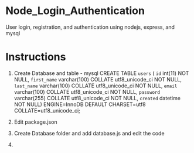 # Node_Login_Authentication
User login, registration, and authentication using nodejs, express, and mysql

# Instructions

1. Create Database and table - mysql
CREATE TABLE `users` ( `id` int(11) NOT NULL, `first_name` varchar(100) COLLATE utf8_unicode_ci NOT NULL, `last_name` varchar(100) COLLATE utf8_unicode_ci NOT NULL, `email` varchar(100) COLLATE utf8_unicode_ci NOT NULL, `password` varchar(255) COLLATE utf8_unicode_ci NOT NULL, `created` datetime NOT NULL) ENGINE=InnoDB DEFAULT CHARSET=utf8 COLLATE=utf8_unicode_ci;

2. Edit package.json

3. Create Database folder and add database.js and edit the code

4.
